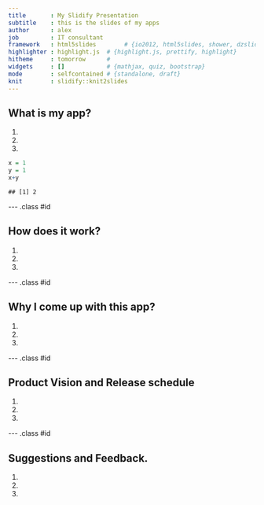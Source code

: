 ```yaml
---
title       : My Slidify Presentation
subtitle    : this is the slides of my apps
author      : alex
job         : IT consultant
framework   : html5slides        # {io2012, html5slides, shower, dzslides, ...}
highlighter : highlight.js  # {highlight.js, prettify, highlight}
hitheme     : tomorrow      # 
widgets     : []            # {mathjax, quiz, bootstrap}
mode        : selfcontained # {standalone, draft}
knit        : slidify::knit2slides
---
```




## What is my app?

1. 
2. 
3. 


```r
x = 1
y = 1
x+y
```

```
## [1] 2
```




--- .class #id 

## How does it work?

1. 
2. 
3. 


--- .class #id 

## Why I come up with this app?

1. 
2. 
3. 


--- .class #id 


## Product Vision and Release schedule

1. 
2. 
3. 

--- .class #id 

## Suggestions and Feedback.

1. 
2. 
3. 

